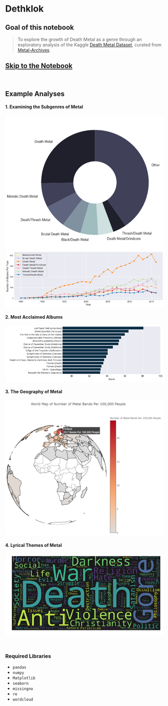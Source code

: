 # Dethklok

## Goal of this notebook
> To explore the growth of Death Metal as a genre through an exploratory analysis of the Kaggle [Death Metal Dataset](https://www.kaggle.com/zhangjuefei/death-metal), curated from [Metal-Archives](www.metal-archives.com).

## [Skip to the Notebook](https://nbviewer.jupyter.org/github/Bashkeel/Dethklok/blob/master/The%20Growth%20of%20Death%20Metal.ipynb)

<br>

## Example Analyses
#### 1. Examining the Subgenres of Metal
![](Images/Genre%20Pie%20Chart.png)
![](Images/Genre%20Explosions.png)

#### 2. Most Acclaimed Albums
![](Images/Best%20Albums.png)

#### 3. The Geography of Metal
![](Images/Metal%20Map.png)

#### 4. Lyrical Themes of Metal
![](Images/Word%20Cloud.png)



<br>

### Required Libraries
* `pandas`
* `numpy`
* `Matplotlib`
* `seaborn`
* `missingno`
* `re`
* `wordcloud`